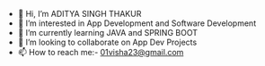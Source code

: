- 👋 Hi, I’m ADITYA SINGH THAKUR
- 👀 I’m interested in App Development and Software Development
- 🌱 I’m currently learning JAVA and SPRING BOOT 
- 💞️ I’m looking to collaborate on App Dev Projects 
- 📫 How to reach me:- 01visha23@gmail.com

<!---
Adityasingh619/Adityasingh619 is a ✨ special ✨ repository because its `README.md` (this file) appears on your GitHub profile.
You can click the Preview link to take a look at your changes.
--->
